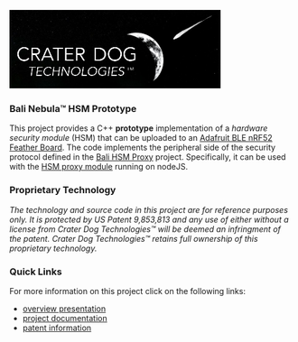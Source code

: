 ![Logo](CraterDogLogo.png)

### Bali Nebula™ HSM Prototype
This project provides a C++ **prototype** implementation of a _hardware security module_ (HSM)
that can be uploaded to an [Adafruit BLE nRF52 Feather Board](https://www.adafruit.com/product/3406).
The code implements the peripheral side of the security protocol defined in the
[Bali HSM Proxy](https://github.com/craterdog-bali/js-bali-hsm-proxy/wiki) project.
Specifically, it can be used with the
[HSM proxy module](https://github.com/craterdog-bali/js-bali-hsm-proxy/blob/master/src/v1/HSMProxy.js)
running on nodeJS.

### Proprietary Technology
_The technology and source code in this project are for reference purposes only.  It is protected
by US Patent 9,853,813 and any use of either without a license from Crater Dog Technologies™ will
be deemed an infringment of the patent.  Crater Dog Technologies™ retains full ownership of this
proprietary technology._

### Quick Links
For more information on this project click on the following links:
 * [overview presentation](https://github.com/craterdog-bali/cpp-bali-hsm-prototype/wiki/docs/presos/WearableIdentitySystem-Details.pdf)
 * [project documentation](https://github.com/craterdog-bali/cpp-bali-hsm-prototype/wiki)
 * [patent information](https://patents.google.com/patent/US9853813)

